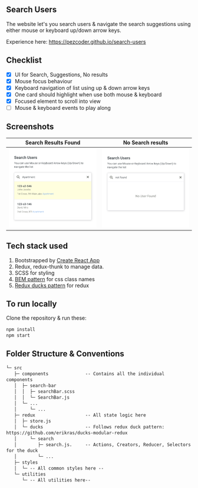 ## Search Users
The website let's you search users & navigate the search suggestions using either mouse or keyboard up/down arrow keys.

Experience here: https://pezcoder.github.io/search-users

## Checklist
- [x] UI for Search, Suggestions, No results
- [x] Mouse focus behaviour
- [x] Keyboard navigation of list using up & down arrow keys
- [x] One card should highlight when use both mouse & keyboard
- [x] Focused element to scroll into view
- [ ] Mouse & keyboard events to play along

## Screenshots
Search Results Found                |  No Search results
:-------------------------:|:-------------------------:
<img src="./demo/search-list-visual.png" />  |  <img src="./demo/no-search-results-visual.png" />

## Tech stack used
1. Bootstrapped by [Create React App](https://github.com/facebook/create-react-app)
2. Redux, redux-thunk to manage data.
3. SCSS for styling
4. [BEM pattern](http://getbem.com/) for css class names
5. [Redux ducks pattern](https://github.com/erikras/ducks-modular-redux) for redux

## To run locally
Clone the repository & run these:
```
npm install
npm start
```

## Folder Structure & Conventions
```
└─ src
   ├─ components              -- Contains all the individual components
   │  ├─ search-bar
   │  │  ├─ searchBar.scss
   │  │  └─ SearchBar.js
   │  └─ ...
   │     └─ ...
   ├─ redux                   -- All state logic here
   │  ├─ store.js
   │  └─ ducks                -- Follows redux duck pattern: https://github.com/erikras/ducks-modular-redux
   │     └─ search
   │        ├─ search.js.     -- Actions, Creators, Reducer, Selectors for the duck
   │        └─ ...
   ├─ styles
   │  └─ -- All common styles here --
   └─ utilities
      └─ -- All utilities here--
```
